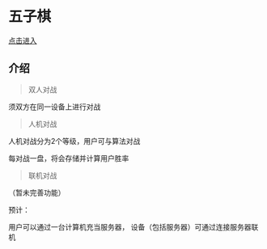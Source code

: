 五子棋
============
[点击进入](https://wzh656.github.io/gobang/index.html)

## 介绍

> 双人对战

须双方在同一设备上进行对战

> 人机对战

人机对战分为2个等级，用户可与算法对战

每对战一盘，将会存储并计算用户胜率

> 联机对战

（暂未完善功能）

预计：

用户可以通过一台计算机充当服务器，
设备（包括服务器）可通过连接服务器联机
